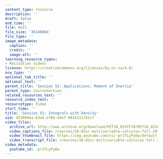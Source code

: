 ```yaml
---
content_type: resource
description: ''
draft: false
end_time: ''
file: null
file_size: '36148064'
file_type: ''
image_metadata:
  caption: ''
  credit: ''
  image-alt: ''
learning_resource_types:
- Recitation Videos
license: https://creativecommons.org/licenses/by-nc-sa/4.0/
ocw_type: ''
optional_tab_title: ''
optional_text: ''
parent_title: 'Session 52: Applications: Moment of Inertia'
parent_type: CourseSection
related_resources_text: ''
resource_index_text: ''
resourcetype: Video
start_time: ''
title: 'Session 52: Integrals with Density'
uid: d538b66a-63a6-e766-64ef-9814111781cf
video_files:
  archive_url: http://www.archive.org/download/MIT18_02SCF10/MIT18_02SCF10Rec_35_300k.mp4
  video_captions_file: /courses/18-02sc-multivariable-calculus-fall-2010/006bbf4a002a5543ad7ed54a05bff565_-pr1TLyPyDw.vtt
  video_thumbnail_file: https://img.youtube.com/vi/-pr1TLyPyDw/default.jpg
  video_transcript_file: /courses/18-02sc-multivariable-calculus-fall-2010/38fef3191f178572ab49f37e74ca0423_-pr1TLyPyDw.pdf
video_metadata:
  youtube_id: -pr1TLyPyDw
---
```


